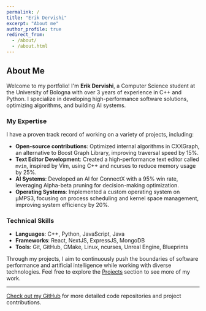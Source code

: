 ```yaml
---
permalink: /
title: "Erik Dervishi"
excerpt: "About me"
author_profile: true
redirect_from: 
  - /about/
  - /about.html
---
```


## About Me

Welcome to my portfolio! I'm **Erik Dervishi**, a Computer Science student at the University of Bologna with over 3 years of experience in C++ and Python. I specialize in developing high-performance software solutions, optimizing algorithms, and building AI systems.

### My Expertise
I have a proven track record of working on a variety of projects, including:
- **Open-source contributions**: Optimized internal algorithms in CXXGraph, an alternative to Boost Graph Library, improving traversal speed by 15%.
- **Text Editor Development**: Created a high-performance text editor called `mvim`, inspired by Vim, using C++ and ncurses to reduce memory usage by 25%.
- **AI Systems**: Developed an AI for ConnectX with a 95% win rate, leveraging Alpha-beta pruning for decision-making optimization.
- **Operating Systems**: Implemented a custom operating system on µMPS3, focusing on process scheduling and kernel space management, improving system efficiency by 20%.

### Technical Skills
- **Languages**: C++, Python, JavaScript, Java
- **Frameworks**: React, NextJS, ExpressJS, MongoDB
- **Tools**: Git, GitHub, CMake, Linux, ncurses, Unreal Engine, Blueprints

Through my projects, I aim to continuously push the boundaries of software performance and artificial intelligence while working with diverse technologies. Feel free to explore the [Projects](./projects) section to see more of my work.

---

[Check out my GitHub](https://github.com/ErikDervishi03) for more detailed code repositories and project contributions.
